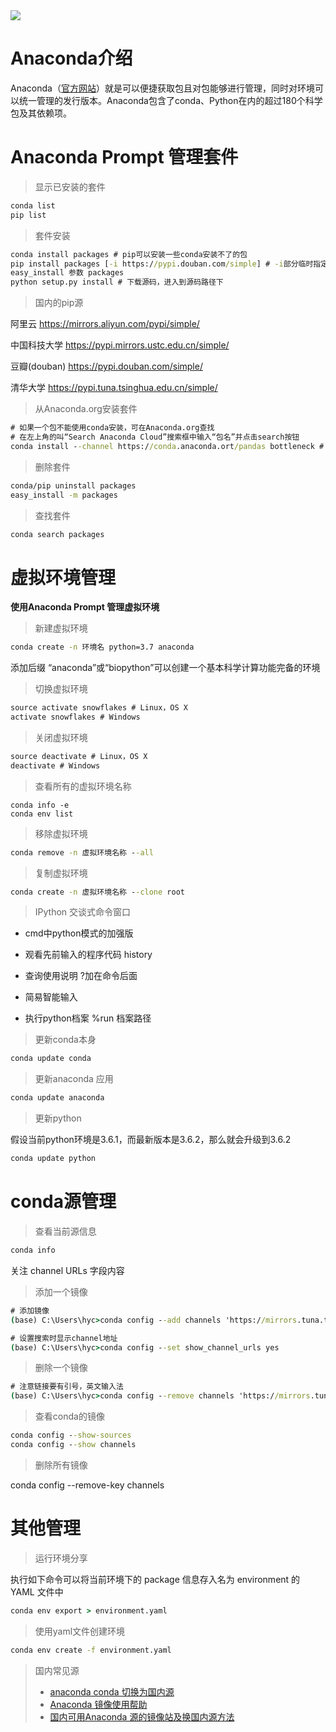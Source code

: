 <img src="http://upload-images.jianshu.io/upload_images/15675864-952291e89189c8a8.jpg">

# Anaconda介绍

Anaconda（[官方网站](https://link.zhihu.com/?target=https%3A//www.anaconda.com/download/%23macos)）就是可以便捷获取包且对包能够进行管理，同时对环境可以统一管理的发行版本。Anaconda包含了conda、Python在内的超过180个科学包及其依赖项。

# Anaconda Prompt 管理套件

> 显示已安装的套件

```cmd
conda list
pip list
```

> 套件安装

```cmd
conda install packages # pip可以安装一些conda安装不了的包
pip install packages [-i https://pypi.douban.com/simple] # -i部分临时指定pip源
easy_install 参数 packages
python setup.py install # 下载源码，进入到源码路径下
```

>国内的pip源

阿里云 https://mirrors.aliyun.com/pypi/simple/

中国科技大学 https://pypi.mirrors.ustc.edu.cn/simple/

豆瓣(douban) https://pypi.douban.com/simple/

清华大学 https://pypi.tuna.tsinghua.edu.cn/simple/

>从Anaconda.org安装套件

```cmd
# 如果一个包不能使用conda安装，可在Anaconda.org查找
# 在左上角的叫“Search Anaconda Cloud”搜索框中输入“包名”并点击search按钮
conda install --channel https://conda.anaconda.ort/pandas bottleneck # 安装bottleneck包
```

> 删除套件

```cmd
conda/pip uninstall packages
easy_install -m packages
```

> 查找套件

```cmd
conda search packages
```

# 虚拟环境管理

**使用Anaconda Prompt 管理虚拟环境**

> 新建虚拟环境

```cmd
conda create -n 环境名 python=3.7 anaconda
```

添加后缀 “anaconda”或“biopython”可以创建一个基本科学计算功能完备的环境

> 切换虚拟环境

```cmd
source activate snowflakes # Linux，OS X
activate snowflakes # Windows
```

> 关闭虚拟环境

```cmd
source deactivate # Linux，OS X
deactivate # Windows
```

> 查看所有的虚拟环境名称

```
conda info -e
conda env list
```

> 移除虚拟环境

```cmd
conda remove -n 虚拟环境名称 --all
```

> 复制虚拟环境

```cmd
conda create -n 虚拟环境名称 --clone root
```

> IPython 交谈式命令窗口

* cmd中python模式的加强版

* 观看先前输入的程序代码 history

* 查询使用说明 ?加在命令后面

* 简易智能输入

* 执行python档案 %run 档案路径

> 更新conda本身

```powershell
conda update conda
```

> 更新anaconda 应用

```cmd
conda update anaconda
```

> 更新python

假设当前python环境是3.6.1，而最新版本是3.6.2，那么就会升级到3.6.2

```cmd
conda update python
```



# conda源管理

> 查看当前源信息

```powershell
conda info
```

关注 channel URLs 字段内容

> 添加一个镜像

```cmd
# 添加镜像
(base) C:\Users\hyc>conda config --add channels 'https://mirrors.tuna.tsinghua.edu.cn/anaconda/pkgs/free/'

# 设置搜索时显示channel地址
(base) C:\Users\hyc>conda config --set show_channel_urls yes
```

> 删除一个镜像

```cmd
# 注意链接要有引号，英文输入法
(base) C:\Users\hyc>conda config --remove channels 'https://mirrors.tuna.tsinghua.edu.cn/anaconda/pkgs/free/'
```

> 查看conda的镜像

```cmd
conda config --show-sources
conda config --show channels
```

> 删除所有镜像

conda config --remove-key channels



# 其他管理

> 运行环境分享

执行如下命令可以将当前环境下的 package 信息存入名为 environment 的 YAML 文件中

```cmd
conda env export > environment.yaml
```

> 使用yaml文件创建环境

```cmd
conda env create -f environment.yaml
```

> 国内常见源
>
> * [anaconda conda 切换为国内源](https://blog.csdn.net/qq_29007291/article/details/81103603)
> * [Anaconda 镜像使用帮助](https://mirror.tuna.tsinghua.edu.cn/help/anaconda/)
> * [国内可用Anaconda 源的镜像站及换国内源方法](https://www.cnblogs.com/dereen/p/anaconda_tencent_mirrors.html)







